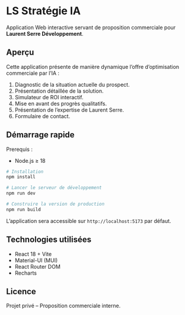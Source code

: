 # LS Stratégie IA

Application Web interactive servant de proposition commerciale pour **Laurent Serre Développement**.

## Aperçu

Cette application présente de manière dynamique l’offre d’optimisation commerciale par l’IA :

1. Diagnostic de la situation actuelle du prospect.
2. Présentation détaillée de la solution.
3. Simulateur de ROI interactif.
4. Mise en avant des progrès qualitatifs.
5. Présentation de l’expertise de Laurent Serre.
6. Formulaire de contact.

## Démarrage rapide

Prerequis :

* Node.js ≥ 18

```bash
# Installation
npm install

# Lancer le serveur de développement
npm run dev

# Construire la version de production
npm run build
```

L’application sera accessible sur `http://localhost:5173` par défaut.

## Technologies utilisées

* React 18 + Vite
* Material-UI (MUI)
* React Router DOM
* Recharts

## Licence

Projet privé – Proposition commerciale interne.
